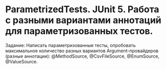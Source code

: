 # ParametrizedTests.    JUnit 5. Работа с разными вариантами аннотаций для параметризованных тестов.
Задание: Написать параметризованные тесты, опробовать максимальное количество разных вариантов Argument-провайдеров (разные аннотации): @MethodSource, @CsvFileSource, @EnumSource, @ValueSource.

